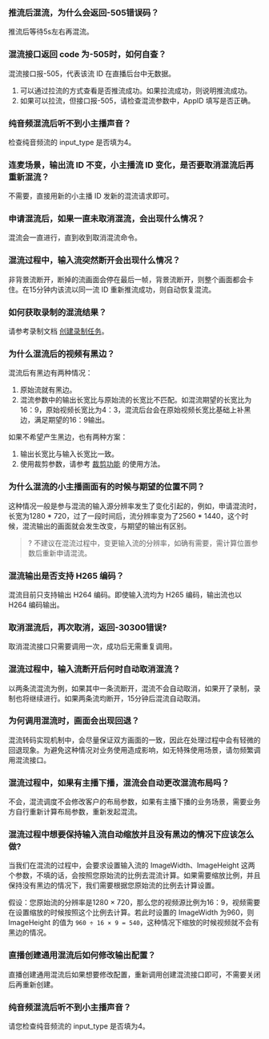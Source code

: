[](id:que1)
### 推流后混流，为什么会返回-505错误码？
推流后等待5s左右再混流。


[](id:que2)
### 混流接口返回 code 为-505时，如何自查？
混流接口报-505，代表该流 ID 在直播后台中无数据。
1. 可以通过拉流的方式查看是否推流成功。如果拉流成功，则说明推流成功。
2. 如果可以拉流，但接口报-505，请检查混流参数中，AppID 填写是否正确。

[](id:que3)
### 纯音频混流后听不到小主播声音？
检查纯音频流的 input_type 是否填为4。

[](id:que4)
### 连麦场景，输出流 ID 不变，小主播流 ID 变化，是否要取消混流后再重新混流？
不需要，直接用新的小主播 ID 发新的混流请求即可。

[](id:que5)
### 申请混流后，如果一直未取消混流，会出现什么情况？
混流会一直进行，直到收到取消混流命令。

[](id:que6)
### 混流过程中，输入流突然断开会出现什么情况？
非背景流断开，断掉的流画面会停在最后一帧，背景流断开，则整个画面都会卡住。在15分钟内该流以同一流 ID 重新推流成功，则自动恢复混流。

[](id:que7)
### 如何获取录制的混流结果？
请参考录制文档 [创建录制任务](https://cloud.tencent.com/document/product/267/45983)。

[](id:que8)
### 为什么混流后的视频有黑边？
混流后有黑边有两种情况：
1. 原始流就有黑边。
2. 混流参数中的输出长宽比与原始流的长宽比不匹配。如混流期望的长宽比为16：9，原始视频长宽比为4：3，混流后台会在原始视频长宽比基础上补黑边，满足期望的16：9输出。

如果不希望产生黑边，也有两种方案：
1. 输出长宽比与输入长宽比一致。
2. 使用裁剪参数，请参考 [裁剪功能](https://cloud.tencent.com/document/product/267/43404#.E7.A4.BA.E4.BE.8B3-.E7.94.B3.E8.AF.B7.E6.B7.B7.E6.B5.81-.E4.BD.BF.E7.94.A8.E8.A3.81.E5.89.AA.E5.8F.82.E6.95.B0) 的使用方法。

[](id:que9)
### 为什么混流的小主播画面有的时候与期望的位置不同？
这种情况一般是参与混流的输入源分辨率发生了变化引起的，例如，申请混流时，长宽为1280 * 720，过了一段时间后，流分辨率变为了2560 * 1440，这个时候，混流输出的画面就会发生改变，与期望的输出有区别。

>? 不建议在混流过程中，变更输入流的分辨率，如确有需要，需计算位置参数后重新申请混流。

[](id:que10)
### 混流输出是否支持 H265 编码？
混流目前只支持输出 H264 编码。即使输入流均为 H265 编码，输出流也以 H264 编码输出。

[](id:que11)
### 取消混流后，再次取消，返回-30300错误?
取消混流接口只需要调用一次，成功后无需重复调用。

[](id:que12) 
### 混流过程中，输入流断开后何时自动取消混流？
以两条流混流为例，如果其中一条流断开，混流不会自动取消，如果开了录制，录制也将继续进行。如果两条流均断开，15分钟后混流自动取消。

[](id:que13)
### 为何调用混流时，画面会出现回退？
混流转码实现机制中，会尽量保证双方画面的一致，因此在处理过程中会有轻微的回退现象。为避免这种情况对业务使用造成影响，如无特殊使用场景，请勿频繁调用混流接口。

[](id:que14)
### 混流过程中，如果有主播下播，混流会自动更改混流布局吗？
不会，混流调度不会修改客户的布局参数，如果有主播下播的业务场景，需要业务方自行重新计算布局参数，重新发起混流。

[](id:que15)
### 混流过程中想要保持输入流自动缩放并且没有黑边的情况下应该怎么做?
当我们在混流的过程中，会要求设置输入流的 ImageWidth、ImageHeight 这两个参数，不填的话，会按照您原始流的比例去混流计算。如果需要缩放比例，并且保持没有黑边的情况下，我们需要根据您原始流的比例去计算设置。

假设：您原始流的分辨率是1280 × 720，那么您的视频源比例为16：9，视频需要在设置缩放的时候按照这个比例去计算。若此时设置的 ImageWidth 为960，则 ImageHeight 的值为 `960 ÷ 16 × 9 = 540`，这种情况下缩放的时候视频就不会有黑边的情况。 

[](id:que16)
### 直播创建通用混流后如何修改输出配置？
直播创建通用混流后如果想要修改配置，重新调用创建混流接口即可，不需要关闭后再重新创建。

[](id:que17)
### 纯音频混流后听不到小主播声音？
请您检查纯音频流的 input_type 是否填为4。

